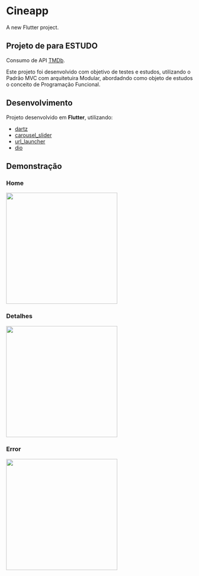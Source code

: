 # Cineapp

A new Flutter project.

## Projeto de para ESTUDO

Consumo de API [TMDb](https://github.com/kleberandrade/movies-flutter#:~:text=a%20API%20do-,TMDb,-criado%20para%20disciplina).

Este projeto foi desenvolvido com objetivo de testes e estudos, utilizando o Padrão MVC com arquitetuira Modular, abordadndo como objeto de estudos o conceito de Programação Funcional.


## Desenvolvimento

Projeto desenvolvido em **Flutter**, utilizando:

- [dartz](https://pub.dev/packages/dartz)
- [carousel_slider](https://pub.dev/packages/carousel_slider)
- [url_launcher](https://pub.dev/packages/url_launcher)
- [dio](https://pub.dev/packages/dio)

## Demonstração

### Home
<img src="assets/screeenshots/home.png" width="300">

### Detalhes
<img src="assets/screeenshots/details.png" width="300">


### Error
<img src="assets/screeenshots/error.png" width="300">




